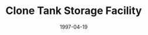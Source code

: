 ---
mission_id: clnbase
slug: "clone-tank-storage-facility"
editorsChoice:
title: "Clone Tank Storage Facility"
authors: 
    - "Glenn Edmiston"
date: 1997-04-19
filename: "/missions/clnbase.zip"
description: "It is after the destruction of the Arc Hammer. The Alliance has learned of a secret supply base where cloning tanks, left over from the Clone Wars, still exist (i.e., Zahn novels).However the Empire is aware that the Rebels have discovered its location. The Imperials may have already moved the tanks to another location. Your mission is to find the tanks and the blueprints to the tanks. If the tanks have not already been moved, set a charge in the main reactor, and get back to your ship and off the planet before the place goes sky high. However, don't forget the blueprints."
cover:
levelReplaced:	SECBASE
difficulty: yes
bm:	no
fme: no
wax: yes
three_do: no
voc: no
gmd: no
vue: no
lfd: no
base: "New level from scratch" 
editors: "WDFUSE 1.66"

---